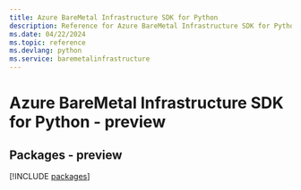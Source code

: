 ```yaml
---
title: Azure BareMetal Infrastructure SDK for Python
description: Reference for Azure BareMetal Infrastructure SDK for Python
ms.date: 04/22/2024
ms.topic: reference
ms.devlang: python
ms.service: baremetalinfrastructure
---
```

# Azure BareMetal Infrastructure SDK for Python - preview
## Packages - preview
[!INCLUDE [packages](baremetal-infrastructure-index.md)]
